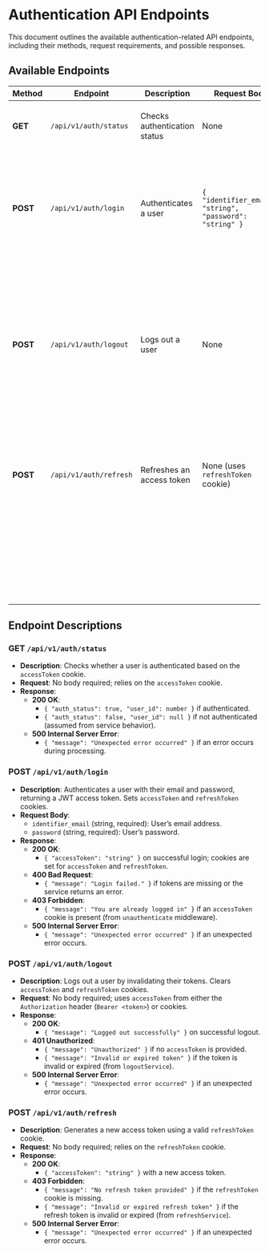 # Authentication API Endpoints

This document outlines the available authentication-related API endpoints, including their methods, request requirements, and possible responses.

## Available Endpoints

| Method   | Endpoint               | Description                  | Request Body                                             | Status  | Response                                                |
| -------- | ---------------------- | ---------------------------- | -------------------------------------------------------- | ------- | ------------------------------------------------------- |
| **GET**  | `/api/v1/auth/status`  | Checks authentication status | None                                                     | **200** | `{ "auth_status": boolean, "user_id": number \| null }` |
|          |                        |                              |                                                          | **500** | `{ "message": "Unexpected error occurred" }`            |
| **POST** | `/api/v1/auth/login`   | Authenticates a user         | `{ "identifier_email": "string", "password": "string" }` | **200** | `{ "accessToken": "string" }`                           |
|          |                        |                              |                                                          | **400** | `{ "message": "Login failed." }`                        |
|          |                        |                              |                                                          | **403** | `{ "message": "You are already logged in" }`            |
|          |                        |                              |                                                          | **500** | `{ "message": "Unexpected error occurred" }`            |
| **POST** | `/api/v1/auth/logout`  | Logs out a user              | None                                                     | **200** | `{ "message": "Logged out successfully" }`              |
|          |                        |                              |                                                          | **401** | `{ "message": "Unauthorized" }`                         |
|          |                        |                              |                                                          | **401** | `{ "message": "Invalid or expired token" }`             |
|          |                        |                              |                                                          | **500** | `{ "message": "Unexpected error occurred" }`            |
| **POST** | `/api/v1/auth/refresh` | Refreshes an access token    | None (uses `refreshToken` cookie)                        | **200** | `{ "accessToken": "string" }`                           |
|          |                        |                              |                                                          | **403** | `{ "message": "No refresh token provided" }`            |
|          |                        |                              |                                                          | **403** | `{ "message": "Invalid or expired refresh token" }`     |
|          |                        |                              |                                                          | **500** | `{ "message": "Unexpected error occurred" }`            |

## Endpoint Descriptions

### **GET** `/api/v1/auth/status`

- **Description**: Checks whether a user is authenticated based on the `accessToken` cookie.
- **Request**: No body required; relies on the `accessToken` cookie.
- **Response**:
  - **200 OK**:
    - `{ "auth_status": true, "user_id": number }` if authenticated.
    - `{ "auth_status": false, "user_id": null }` if not authenticated (assumed from service behavior).
  - **500 Internal Server Error**:
    - `{ "message": "Unexpected error occurred" }` if an error occurs during processing.

### **POST** `/api/v1/auth/login`

- **Description**: Authenticates a user with their email and password, returning a JWT access token. Sets `accessToken` and `refreshToken` cookies.
- **Request Body**:
  - `identifier_email` (string, required): User’s email address.
  - `password` (string, required): User’s password.
- **Response**:
  - **200 OK**:
    - `{ "accessToken": "string" }` on successful login; cookies are set for `accessToken` and `refreshToken`.
  - **400 Bad Request**:
    - `{ "message": "Login failed." }` if tokens are missing or the service returns an error.
  - **403 Forbidden**:
    - `{ "message": "You are already logged in" }` if an `accessToken` cookie is present (from `unauthenticate` middleware).
  - **500 Internal Server Error**:
    - `{ "message": "Unexpected error occurred" }` if an unexpected error occurs.

### **POST** `/api/v1/auth/logout`

- **Description**: Logs out a user by invalidating their tokens. Clears `accessToken` and `refreshToken` cookies.
- **Request**: No body required; uses `accessToken` from either the `Authorization` header (`Bearer <token>`) or cookies.
- **Response**:
  - **200 OK**:
    - `{ "message": "Logged out successfully" }` on successful logout.
  - **401 Unauthorized**:
    - `{ "message": "Unauthorized" }` if no `accessToken` is provided.
    - `{ "message": "Invalid or expired token" }` if the token is invalid or expired (from `logoutService`).
  - **500 Internal Server Error**:
    - `{ "message": "Unexpected error occurred" }` if an unexpected error occurs.

### **POST** `/api/v1/auth/refresh`

- **Description**: Generates a new access token using a valid `refreshToken` cookie.
- **Request**: No body required; relies on the `refreshToken` cookie.
- **Response**:
  - **200 OK**:
    - `{ "accessToken": "string" }` with a new access token.
  - **403 Forbidden**:
    - `{ "message": "No refresh token provided" }` if the `refreshToken` cookie is missing.
    - `{ "message": "Invalid or expired refresh token" }` if the refresh token is invalid or expired (from `refreshService`).
  - **500 Internal Server Error**:
    - `{ "message": "Unexpected error occurred" }` if an unexpected error occurs.

